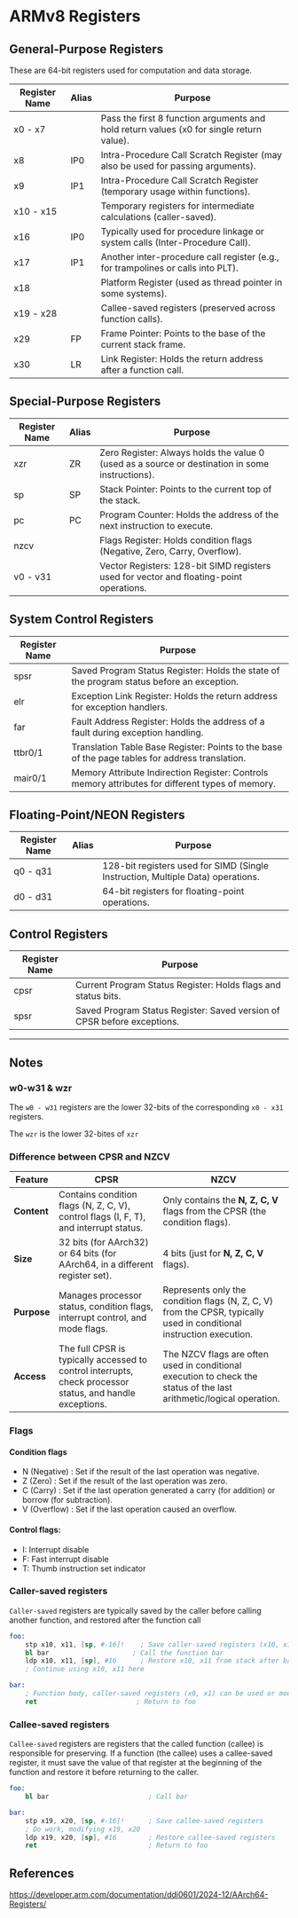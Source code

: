 # ARMv8 Registers

## General-Purpose Registers
These are 64-bit registers used for computation and data storage.

| Register Name | Alias | Purpose                                                                                           |
|---------------|-------|---------------------------------------------------------------------------------------------------|
| x0 - x7       |       | Pass the first 8 function arguments and hold return values (x0 for single return value).          |
| x8            | IP0   | Intra-Procedure Call Scratch Register (may also be used for passing arguments).                   |
| x9            | IP1   | Intra-Procedure Call Scratch Register (temporary usage within functions).                         |
| x10 - x15     |       | Temporary registers for intermediate calculations (caller-saved).                                 |
| x16           | IP0   | Typically used for procedure linkage or system calls (Inter-Procedure Call).                      |
| x17           | IP1   | Another inter-procedure call register (e.g., for trampolines or calls into PLT).                  |
| x18           |       | Platform Register (used as thread pointer in some systems).                                       |
| x19 - x28     |       | Callee-saved registers (preserved across function calls).                                         |
| x29           | FP    | Frame Pointer: Points to the base of the current stack frame.                                     |
| x30           | LR    | Link Register: Holds the return address after a function call.                                    |

## Special-Purpose Registers

| Register Name | Alias | Purpose                                                                                           |
|---------------|-------|---------------------------------------------------------------------------------------------------|
| xzr           | ZR    | Zero Register: Always holds the value 0 (used as a source or destination in some instructions).   |
| sp            | SP    | Stack Pointer: Points to the current top of the stack.                                            |
| pc            | PC    | Program Counter: Holds the address of the next instruction to execute.                            |
| nzcv          |       | Flags Register: Holds condition flags (Negative, Zero, Carry, Overflow).                          |
| v0 - v31      |       | Vector Registers: 128-bit SIMD registers used for vector and floating-point operations.           |

## System Control Registers

| Register Name | Purpose                                                                                                   |
|---------------|-----------------------------------------------------------------------------------------------------------|
| spsr          | Saved Program Status Register: Holds the state of the program status before an exception.                 |
| elr           | Exception Link Register: Holds the return address for exception handlers.                                 |
| far           | Fault Address Register: Holds the address of a fault during exception handling.                           |
| ttbr0/1       | Translation Table Base Register: Points to the base of the page tables for address translation.           |
| mair0/1       | Memory Attribute Indirection Register: Controls memory attributes for different types of memory.          |

## Floating-Point/NEON Registers

| Register Name | Alias    | Purpose                                                                        |
|---------------|----------|--------------------------------------------------------------------------------|
| q0 - q31      |          | 128-bit registers used for SIMD (Single Instruction, Multiple Data) operations.|
| d0 - d31      |          | 64-bit registers for floating-point operations.                                |

## Control Registers

| Register Name | Purpose                                                                |
|---------------|------------------------------------------------------------------------|
| cpsr          | Current Program Status Register: Holds flags and status bits.          |
| spsr          | Saved Program Status Register: Saved version of CPSR before exceptions.|

------------------------------------------------------------------------------------------------------------

## Notes

### w0-w31 & wzr

The `w0 - w31` registers are the lower 32-bits of the corresponding `x0 - x31` registers.

The `wzr` is the lower 32-bites of `xzr`

### Difference between CPSR and NZCV

| Feature            | **CPSR**                          | **NZCV**                         |
|--------------------|-----------------------------------|----------------------------------|
| **Content**        | Contains condition flags (N, Z, C, V), control flags (I, F, T), and interrupt status. | Only contains the **N, Z, C, V** flags from the CPSR (the condition flags). |
| **Size**           | 32 bits (for AArch32) or 64 bits (for AArch64, in a different register set). | 4 bits (just for **N, Z, C, V** flags). |
| **Purpose**        | Manages processor status, condition flags, interrupt control, and mode flags. | Represents only the condition flags (N, Z, C, V) from the CPSR, typically used in conditional instruction execution. |
| **Access**         | The full CPSR is typically accessed to control interrupts, check processor status, and handle exceptions. | The NZCV flags are often used in conditional execution to check the status of the last arithmetic/logical operation. |

### Flags

#### Condition flags
- N (Negative)  : Set if the result of the last operation was negative.
- Z (Zero)      : Set if the result of the last operation was zero.
- C (Carry)     : Set if the last operation generated a carry (for addition) or borrow (for subtraction).
- V (Overflow)  : Set if the last operation caused an overflow.

#### Control flags:
- I: Interrupt disable
- F: Fast interrupt disable
- T: Thumb instruction set indicator

### Caller-saved registers

`Caller-saved` registers are typically saved by the caller before calling another function, and restored after the function call

```s
foo:
    stp x10, x11, [sp, #-16]!    ; Save caller-saved registers (x10, x11) to stack
    bl bar                     ; Call the function bar
    ldp x10, x11, [sp], #16      ; Restore x10, x11 from stack after bar returns
    ; Continue using x10, x11 here

bar:
    ; Function body, caller-saved registers (x0, x1) can be used or modified
    ret                         ; Return to foo
```

### Callee-saved registers

`Callee-saved` registers are registers that the called function (callee) is responsible for preserving. If a function (the callee) uses a callee-saved register, it must save the value of that register at the beginning of the function and restore it before returning to the caller.

```s
foo:
    bl bar                         ; Call bar

bar:
    stp x19, x20, [sp, #-16]!      ; Save callee-saved registers
    ; Do work, modifying x19, x20
    ldp x19, x20, [sp], #16        ; Restore callee-saved registers
    ret                            ; Return to foo

```

## References

https://developer.arm.com/documentation/ddi0601/2024-12/AArch64-Registers/